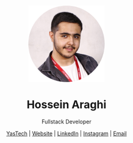 

<div align="center">
<img src="./prf.png" width="200px" alt="Hossein Araghi"> 

<h1 style="border-bottom: none">Hossein Araghi</h1>

Fullstack Developer

[YasTech](https://github.com/YasTechOrg) | [Website](https://hossara.com) |
[LinkedIn](https://linkedin.com/in/hossara) | [Instagram](https://instagram.com/hossara.dev) |
[Email](mailto:hoseinaraghi84@gmail.com)
</div>
